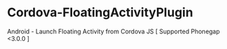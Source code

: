 Cordova-FloatingActivityPlugin
==============================

Android - Launch Floating Activity from Cordova JS [ Supported Phonegap &lt;3.0.0 ]
